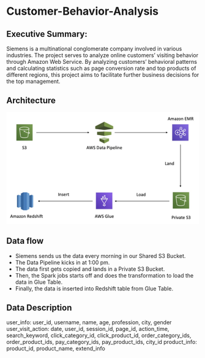 # Customer-Behavior-Analysis
## Executive Summary:
Siemens is a multinational conglomerate company involved in various industries. The project serves to analyze online customers’ visiting behavior through Amazon Web Service. By analyzing customers’ behavioral patterns and calculating statistics such as page conversion rate and top products of different regions, this project aims to facilitate further business decisions for the top management.
## Architecture
![alt](https://github.com/HeyQizhen/Customer-Behavior-Analysis/blob/main/architecture.jpg)
## Data flow
- Siemens sends us the data every morning in our Shared S3 Bucket.
- The Data Pipeline kicks in at 1:00 pm.
- The data first gets copied and lands in a Private S3 Bucket.
- Then, the Spark jobs starts off and does the transformation to load the data in Glue Table.
- Finally, the data is inserted into Redshift table from Glue Table.
## Data Description
user_info:
user_id, username, name, age, profession, city, gender
user_visit_action:
date, user_id, session_id, page_id, action_time, search_keyword, click_category_id, click_product_id, order_category_ids, order_product_ids, pay_category_ids, pay_product_ids, city_id
product_info:
product_id, product_name, extend_info
